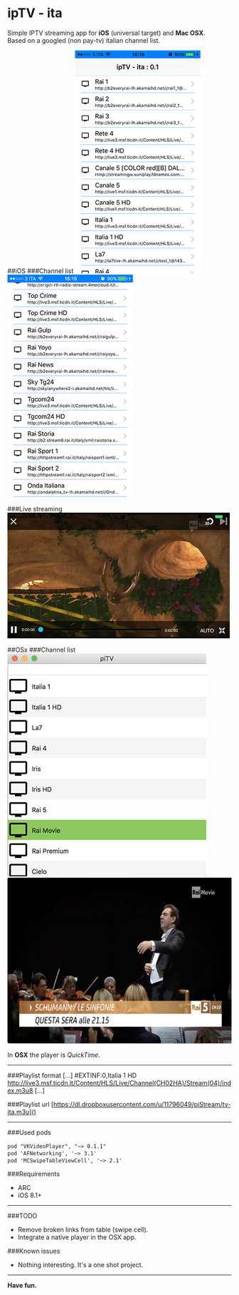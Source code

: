 # ipTV - ita
Simple IPTV streaming app for **iOS** (universal target) and **Mac OSX**.  
Based on a googled (non pay-tv) italian channel list.


##iOS
###Channel list
![Chat](ss1.png)
![Chat](ss2.png)
  
###Live streaming
![Chat](ss3.png)

##OSx
###Channel list
![Chat](ss4.png)
![Chat](ss5.png)

In **OSX** the player is *QuickTime*.

---

###Playlist format
	[...]
	#EXTINF:0,Italia 1 HD
	http://live3.msf.ticdn.it/Content/HLS/Live/Channel(CH02HA)/Stream(04)/index.m3u8
	[...]
	
###Playlist url
[https://dl.dropboxusercontent.com/u/11796049/piStream/tv-ita.m3u]()

---

###Used pods

	pod "VKVideoPlayer", "~> 0.1.1"
	pod 'AFNetworking', '~> 3.1'
	pod 'MCSwipeTableViewCell', '~> 2.1'

###Requirements
- ARC
- iOS 8.1+

---

###TODO
- Remove broken links from table (swipe cell).
- Integrate a native player in the OSX app.

###Known issues
- Nothing interesting. It's a one shot project.

---

**Have fun.**